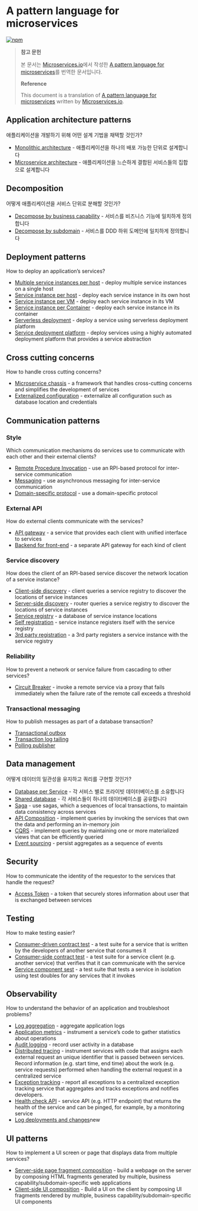 # A pattern language for microservices

[![npm](https://img.shields.io/badge/version-2019.29-brightgreen.svg)]()

> **참고 문헌**
>
> 본 문서는 [Microservices.io](https://microservices.io)에서 작성한 [A pattern language for microservices](https://microservices.io/patterns/index.html)를 번역한 문서입니다.
>
> **Reference**
>
> This document is a translation of [A pattern language for microservices](https://microservices.io/patterns/index.html) written by [Microservices.io](https://microservices.io).



## Application architecture patterns

애플리케이션을 개발하기 위해 어떤 설계 기법을 채택할 것인가?

- [Monolithic architecture](https://microservices.io/patterns/monolithic.html) - 애플리케이션을 하나의 배포 가능한 단위로 설계합니다
- [Microservice architecture](https://microservices.io/patterns/microservices.html) - 애플리케이션을 느슨하게 결합된 서비스들의 집합으로 설계합니다



## Decomposition

어떻게 애플리케이션을 서비스 단위로 분해할 것인가?

- [Decompose by business capability](https://microservices.io/patterns/decomposition/decompose-by-business-capability.html) - 서비스를 비즈니스 기능에 일치하게 정의합니다
- [Decompose by subdomain](https://microservices.io/patterns/decomposition/decompose-by-subdomain.html) - 서비스를 DDD 하위 도메인에 일치하게 정의합니다



## Deployment patterns

How to deploy an application’s services?

- [Multiple service instances per host](https://microservices.io/patterns/deployment/multiple-services-per-host.html) - deploy multiple service instances on a single host
- [Service instance per host](https://microservices.io/patterns/deployment/single-service-per-host.html) - deploy each service instance in its own host
- [Service instance per VM](https://microservices.io/patterns/deployment/service-per-vm.html) - deploy each service instance in its VM
- [Service instance per Container](https://microservices.io/patterns/deployment/service-per-container.html) - deploy each service instance in its container
- [Serverless deployment](https://microservices.io/patterns/deployment/serverless-deployment.html) - deploy a service using serverless deployment platform
- [Service deployment platform](https://microservices.io/patterns/deployment/service-deployment-platform.html) - deploy services using a highly automated deployment platform that provides a service abstraction



## Cross cutting concerns

How to handle cross cutting concerns?

- [Microservice chassis](https://microservices.io/patterns/microservice-chassis.html) - a framework that handles cross-cutting concerns and simplifies the development of services
- [Externalized configuration](https://microservices.io/patterns/externalized-configuration.html) - externalize all configuration such as database location and credentials



## Communication patterns

### Style

Which communication mechanisms do services use to communicate with each other and their external clients?

- [Remote Procedure Invocation](https://microservices.io/patterns/communication-style/rpi.html) - use an RPI-based protocol for inter-service communication
- [Messaging](https://microservices.io/patterns/communication-style/messaging.html) - use asynchronous messaging for inter-service communication
- [Domain-specific protocol](https://microservices.io/patterns/communication-style/domain-specific.html) - use a domain-specific protocol



### External API

How do external clients communicate with the services?

- [API gateway](https://microservices.io/patterns/apigateway.html) - a service that provides each client with unified interface to services
- [Backend for front-end](https://microservices.io/patterns/apigateway.html) - a separate API gateway for each kind of client



### Service discovery

How does the client of an RPI-based service discover the network location of a service instance?

- [Client-side discovery](https://microservices.io/patterns/client-side-discovery.html) - client queries a service registry to discover the locations of service instances
- [Server-side discovery](https://microservices.io/patterns/server-side-discovery.html) - router queries a service registry to discover the locations of service instances
- [Service registry](https://microservices.io/patterns/service-registry.html) - a database of service instance locations
- [Self registration](https://microservices.io/patterns/self-registration.html) - service instance registers itself with the service registry
- [3rd party registration](https://microservices.io/patterns/3rd-party-registration.html) - a 3rd party registers a service instance with the service registry



### Reliability

How to prevent a network or service failure from cascading to other services?

- [Circuit Breaker](https://microservices.io/patterns/reliability/circuit-breaker.html) - invoke a remote service via a proxy that fails immediately when the failure rate of the remote call exceeds a threshold



### Transactional messaging

How to publish messages as part of a database transaction?

- [Transactional outbox](https://microservices.io/patterns/data/application-events.html)
- [Transaction log tailing](https://microservices.io/patterns/data/transaction-log-tailing.html)
- [Polling publisher](https://microservices.io/patterns/data/polling-publisher.html)



## Data management

어떻게 데이터의 일관성을 유지하고 쿼리를 구현할 것인가?

- [Database per Service](https://microservices.io/patterns/data/database-per-service.html) - 각 서비스 별로 프라이빗 데이터베이스를 소유합니다
- [Shared database](https://microservices.io/patterns/data/shared-database.html) - 각 서비스들이 하나의 데이터베이스를 공유합니다
- [Saga](https://microservices.io/patterns/data/saga.html) - use sagas, which a sequences of local transactions, to maintain data consistency across services
- [API Composition](https://microservices.io/patterns/data/api-composition.html) - implement queries by invoking the services that own the data and performing an in-memory join
- [CQRS](https://microservices.io/patterns/data/cqrs.html) - implement queries by maintaining one or more materialized views that can be efficiently queried
- [Event sourcing](https://microservices.io/patterns/data/event-sourcing.html) - persist aggregates as a sequence of events



## Security

How to communicate the identity of the requestor to the services that handle the request?

- [Access Token](https://microservices.io/patterns/security/access-token.html) - a token that securely stores information about user that is exchanged between services



## Testing

How to make testing easier?

- [Consumer-driven contract test](https://microservices.io/patterns/testing/service-integration-contract-test.html) - a test suite for a service that is written by the developers of another service that consumes it
- [Consumer-side contract test](https://microservices.io/patterns/testing/service-integration-contract-test.html) - a test suite for a service client (e.g. another service) that verifies that it can communicate with the service
- [Service component sest](https://microservices.io/patterns/testing/service-component-test.html) - a test suite that tests a service in isolation using test doubles for any services that it invokes



## Observability

How to understand the behavior of an application and troubleshoot problems?

- [Log aggregation](https://microservices.io/patterns/observability/application-logging.html) - aggregate application logs
- [Application metrics](https://microservices.io/patterns/observability/application-metrics.html) - instrument a service’s code to gather statistics about operations
- [Audit logging](https://microservices.io/patterns/observability/audit-logging.html) - record user activity in a database
- [Distributed tracing](https://microservices.io/patterns/observability/distributed-tracing.html) - instrument services with code that assigns each external request an unique identifier that is passed between services. Record information (e.g. start time, end time) about the work (e.g. service requests) performed when handling the external request in a centralized service
- [Exception tracking](https://microservices.io/patterns/observability/exception-tracking.html) - report all exceptions to a centralized exception tracking service that aggregates and tracks exceptions and notifies developers.
- [Health check API](https://microservices.io/patterns/observability/health-check-api.html) - service API (e.g. HTTP endpoint) that returns the health of the service and can be pinged, for example, by a monitoring service
- [Log deployments and changes](https://microservices.io/patterns/observability/log-deployments-and-changes.html)new



## UI patterns

How to implement a UI screen or page that displays data from multiple services?

- [Server-side page fragment composition](https://microservices.io/patterns/ui/server-side-page-fragment-composition.html) - build a webpage on the server by composing HTML fragments generated by multiple, business capability/subdomain-specific web applications
- [Client-side UI composition](https://microservices.io/patterns/ui/client-side-ui-composition.html) - Build a UI on the client by composing UI fragments rendered by multiple, business capability/subdomain-specific UI components